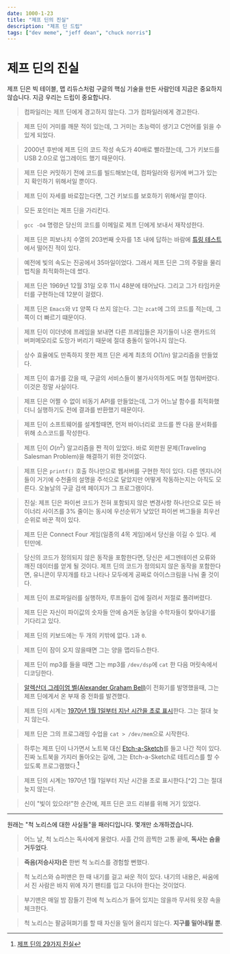 ```yaml
---
date: 1000-1-23
title: "제프 딘의 진실"
description: "제프 딘 드립"
tags: ["dev meme", "jeff dean", "chuck norris"]
---
```


# 제프 딘의 진실

제프 딘은 빅 테이블, 맵 리듀스처럼 구글의 핵심 기술을 만든 사람인데 지금은 중요하지 않습니다. 지금 우리는 드립이 중요합니다.

> 컴파일러는 제프 딘에게 경고하지 않는다. 그가 컴파일러에게 경고한다.

> 제프 딘이 거미를 깨문 적이 있는데, 그 거미는 초능력이 생기고 C언어를 읽을 수 있게 되었다.

> 2000년 후반에 제프 딘의 코드 작성 속도가 40배로 빨라졌는데, 그가 키보드를 USB 2.0으로 업그레이드 했기 때문이다.

> 제프 딘은 커밋하기 전에 코드를 빌드해보는데, 컴파일러와 링커에 버그가 있는지 확인하기 위해서일 뿐이다.

> 제프 딘이 자세를 바로잡는다면, 그건 키보드를 보호하기 위해서일 뿐이다.

> 모든 포인터는 제프 딘을 가리킨다.

> `gcc -O4` 명령은 당신의 코드를 이메일로 제프 딘에게 보내서 재작성한다.

> 제프 딘은 피보나치 수열의 203번째 숫자를 1초 내에 답하는 바람에 [튜링 테스트](#)에서 떨어진 적이 있다.

> 예전에 빛의 속도는 진공에서 35마일이었다. 그래서 제프 딘은 그의 주말을 물리법칙을 최적화하는데 썼다.

> 제프 딘은 1969년 12월 31일 오후 11시 48분에 태어났다. 그리고 그가 타임카운터를 구현하는데 12분이 걸렸다.

> 제프 딘은 `Emacs`와 `VI` 양쪽 다 쓰지 않는다. 그는 `zcat`에 그의 코드를 적는데, 그 쪽이 더 빠르기 떄문이다.

> 제프 딘이 이더넷에 프레임을 보내면 다른 프레임들은 자기들이 나온 랜카드의 버퍼메모리로 도망가 버리기 때문에 절대 충돌이 일어나지 않는다.

> 상수 효율에도 만족하지 못한 제프 딘은 세계 최초의 $O(1/n)$ 알고리즘을 만들었다.

> 제프 딘이 휴가를 갔을 때, 구글의 서비스들이 불가사의하게도 며칠 멈춰버렸다. 이것은 정말 사실이다.

> 제프 딘은 어쩔 수 없이 비동기 API를 만들었는데, 그가 어느날 함수를 최적화했더니 실행하기도 전에 결과를 반환했기 때문이다.

> 제프 딘이 소프트웨어를 설계할때면, 먼저 바이너리로 코드를 짠 다음 문서화를 위해 소스코드를 작성한다.

> 제프 딘이 $O(n^{2})$ 알고리즘을 짠 적이 있었다. 바로 외판원 문제(Traveling Salesman Problem)을 해결하기 위한 것이었다.

> 제프 딘은 `printf()` 호출 하나만으로 웹서버를 구현한 적이 있다. 다른 엔지니어들이 거기에 수천줄의 설명을 주석으로 달았지만 어떻게 작동하는지는 아직도 모른다. 오늘날의 구글 검색 페이지가 그 프로그램이다.

> 진실: 제프 딘은 파이썬 코드가 전혀 포함되지 않은 변경사항 하나만으로 모든 바이너리 사이즈를 3% 줄이는 동시에 우선순위가 낮았던 파이썬 버그들을 최우선순위로 바꾼 적이 있다.

> 제프 딘은 Connect Four 게임(일종의 4목 게임)에서 당신을 이길 수 있다. 세 턴만에.

> 당신의 코드가 정의되지 않은 동작을 포함한다면, 당신은 세그멘테이션 오류와 깨진 데이터를 얻게 될 것이다. 제프 딘의 코드가 정의되지 않은 동작을 포함한다면, 유니콘이 무지개를 타고 나타나 모두에게 공짜로 아이스크림을 나눠 줄 것이다.

> 제프 딘이 프로파일러를 실행하자, 루프들이 겁에 질려서 저절로 풀려버렸다.

> 제프 딘은 자신이 파이값의 숫자들 안에 숨겨둔 농담을 수학자들이 찾아내기를 기다리고 있다.

> 제프 딘의 키보드에는 두 개의 키밖에 없다. `1`과 `0`.

> 제프 딘이 잠이 오지 않을때면 그는 양을 맵리듀스한다.

> 제프 딘이 mp3를 들을 때면 그는 mp3를 `/dev/dsp`에 `cat` 한 다음 머릿속에서 디코딩한다.

> [알렉산더 그레이엄 벨(Alexander Graham Bell)](https://ko.wikipedia.org/wiki/%EC%95%8C%EB%A0%89%EC%82%B0%EB%8D%94_%EA%B7%B8%EB%A0%88%EC%9D%B4%EC%97%84_%EB%B2%A8)이 전화기를 발명했을때, 그는 제프 딘에게서 온 부재 중 전화를 발견했다.

> 제프 딘의 시계는 [1970년 1월 1일부터 지난 시간을 초로 표시](https://developer.mozilla.org/ko/docs/Glossary/Unix_time)한다. 그는 절대 늦지 않는다.

> 제프 딘은 그의 프로그래밍 수업을 `cat > /dev/mem`으로 시작한다.

> 하루는 제프 딘이 나가면서 노트북 대신 [Etch-a-Sketch](https://en.wikipedia.org/wiki/Etch_A_Sketch)를 들고 나간 적이 있다. 진짜 노트북을 가지러 돌아오는 길에, 그는 Etch-a-Sketch로 테트리스를 할 수 있도록 프로그램했다.[^1]


> 제프 딘의 시계는 1970년 1월 1일부터 지난 시간을 초로 표시한다.[^2] 그는 절대 늦지 않는다.

> 신이 "빛이 있으라!"한 순간에, 제프 딘은 코드 리뷰를 위해 거기 있었다.

--- 

원래는 "척 노리스에 대한 사실들"을 패러디입니다. 몇개만 소개하겠습니다.

> 어느 날, 척 노리스는 독사에게 물렸다. 사흘 간의 끔찍한 고통 끝에, **독사는 숨을 거두었다**.

> **죽음(저승사자)은** 한번 척 노리스를 경험할 뻔했다.

> 척 노리스와 슈퍼맨은 한 때 내기를 걸고 싸운 적이 있다. 내기의 내용은, 싸움에서 진 사람은 바지 위에 자기 팬티를 입고 다녀야 한다는 것이었다.

> 부기맨은 매일 밤 잠들기 전에 척 노리스가 들어 있지는 않을까 무서워 옷장 속을 체크한다.

> 척 노리스는 팔굽혀펴기를 할 때 자신을 밀어 올리지 않는다. **지구를 밀어내릴 뿐**.

[^1]: [제프 딘의 29가지 진실](https://ppss.kr/archives/16672)
